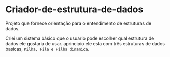 # Criador-de-estrutura-de-dados
 Projeto que fornece orientação para o entendimento de estruturas de dados.

 Criei um sistema básico que o usuario pode escolher qual estrutura de dados ele gostaria de usar.
aprincipio ele esta com três estruturas de dados basicas, `Pilha, Fila e Pilha dinamica`.

